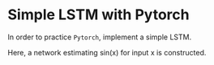# Simple LSTM with Pytorch

In order to practice `Pytorch`, implement a simple LSTM.

Here, a network estimating sin(x) for input x is constructed.
